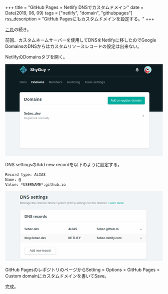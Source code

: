 +++
title = "GitHub Pages + Netlify DNSでカスタムドメイン"
date = Date(2019, 06, 09)
tags = ["netlify", "domain", "githubpages"]
rss_description =  "GitHub Pagesにもカスタムドメインを設定する。"
+++

[これ](/posts/netlify-custom-domain)の続き。

前回、カスタムネームサーバーを使用してDNSをNetlifyに移したのでGoogle DomainsのDNSからはカスタムリソースレコードの設定は出来ない。

NetlifyのDomainsタブを開く。

![netlify_domains_tab](/img/2019-06-09/netlify_domains_tab.png)

DNS settingsのAdd new recordを以下のように設定する。

```
Record type: ALIAS
Name: @
Value: *USERNAME*.github.io
```

![netlify_dns_settings](/img/2019-06-09/netlify_dns_settings.png)

GitHub PagesのレポジトリのページからSetting > Options > GitHub Pages > Custom domainにカスタムドメインを書いてSave。

完成。
